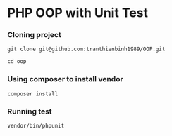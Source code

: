 # PHP OOP with Unit Test

### Cloning project
`git clone git@github.com:tranthienbinh1989/OOP.git`

`cd oop`
 
### Using composer to install vendor 

`composer install`

### Running test

`vendor/bin/phpunit`